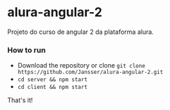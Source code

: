 # alura-angular-2

Projeto do curso de angular 2 da plataforma alura.

### How to run
* Download the repository or clone ```git clone https://github.com/Jansser/alura-angular-2.git```
* ```cd server && npm start```
* ```cd client && npm start```

That's it!